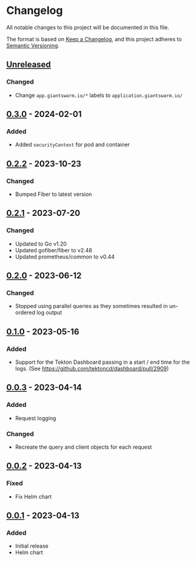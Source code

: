 # Changelog

All notable changes to this project will be documented in this file.

The format is based on [Keep a Changelog](https://keepachangelog.com/en/1.0.0/),
and this project adheres to [Semantic Versioning](https://semver.org/spec/v2.0.0.html).

## [Unreleased]

### Changed

- Change `app.giantswarm.io/*` labels to `application.giantswarm.io/`

## [0.3.0] - 2024-02-01

### Added

- Added `securityContext` for pod and container

## [0.2.2] - 2023-10-23

### Changed

- Bumped Fiber to latest version

## [0.2.1] - 2023-07-20

### Changed

- Updated to Go v1.20
- Updated gofiber/fiber to v2.48
- Updated prometheus/common to v0.44

## [0.2.0] - 2023-06-12

### Changed

- Stopped using parallel queries as they sometimes resulted in un-ordered log output

## [0.1.0] - 2023-05-16

### Added

- Support for the Tekton Dashboard passing in a start / end time for the logs. (See https://github.com/tektoncd/dashboard/pull/2909)

## [0.0.3] - 2023-04-14

### Added

- Request logging

### Changed

- Recreate the query and client objects for each request

## [0.0.2] - 2023-04-13

### Fixed

- Fix Helm chart

## [0.0.1] - 2023-04-13

### Added

- Initial release
- Helm chart

[Unreleased]: https://github.com/giantswarm/tekton-dashboard-loki-proxy/compare/v0.3.0...HEAD
[0.3.0]: https://github.com/giantswarm/tekton-dashboard-loki-proxy/compare/v0.2.2...v0.3.0
[0.2.2]: https://github.com/giantswarm/tekton-dashboard-loki-proxy/compare/v0.2.1...v0.2.2
[0.2.1]: https://github.com/giantswarm/tekton-dashboard-loki-proxy/compare/v0.2.0...v0.2.1
[0.2.0]: https://github.com/giantswarm/tekton-dashboard-loki-proxy/compare/v0.1.0...v0.2.0
[0.1.0]: https://github.com/giantswarm/tekton-dashboard-loki-proxy/compare/v0.0.3...v0.1.0
[0.0.3]: https://github.com/giantswarm/tekton-dashboard-loki-proxy/compare/v0.0.2...v0.0.3
[0.0.2]: https://github.com/giantswarm/tekton-dashboard-loki-proxy/compare/v0.0.1...v0.0.2
[0.0.1]: https://github.com/giantswarm/tekton-dashboard-loki-proxy/releases/tag/v0.0.1
